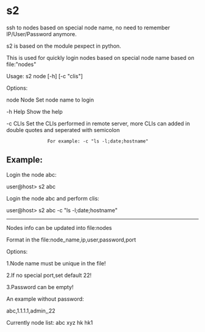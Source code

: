 # s2
ssh to nodes based on special node name, no need to remember IP/User/Password anymore.

s2 is based on the module pexpect in python.

This is used for quickly login nodes based on special node name based on file:"nodes"

Usage: s2 node [-h] [-c "clis"]

Options:

  node    Node     Set node name to login
  
  -h      Help     Show the help
  
  -c      CLIs     Set the CLIs performed in remote server, more CLIs can added in double quotes and seperated with semicolon
  
                   For example: -c "ls -l;date;hostname"  


Example:
-----------------------------------


  Login the node abc:
  
  user@host> s2 abc


  Login the node abc and perform clis:
  
  user@host> s2 abc -c "ls -l;date;hostname"


-----------------------------------

Nodes info can be updated into file:nodes

Format in the file:node_name,ip,user,password,port

Options:

1.Node name must be unique in the file!

2.If no special port,set default 22!

3.Password can be empty!

An example without password:

abc,1.1.1.1,admin,,22

Currently node list: abc xyz hk hk1 
